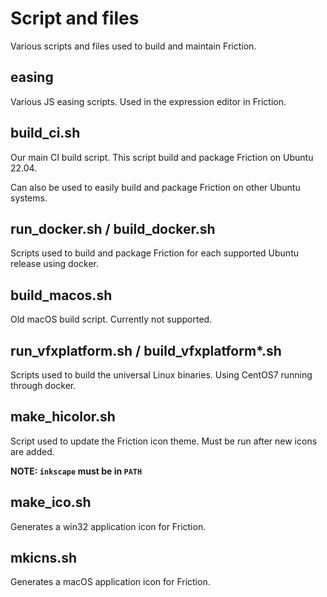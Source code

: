 # Script and files

Various scripts and files used to build and maintain Friction.

## easing

Various JS easing scripts. Used in the expression editor in Friction.

## build_ci.sh

Our main CI build script. This script build and package Friction on Ubuntu 22.04.

Can also be used to easily build and package Friction on other Ubuntu systems.

## run_docker.sh / build_docker.sh

Scripts used to build and package Friction for each supported Ubuntu release using docker.

## build_macos.sh

Old macOS build script. Currently not supported.

## run_vfxplatform.sh / build_vfxplatform*.sh

Scripts used to build the universal Linux binaries. Using CentOS7 running through docker.

## make_hicolor.sh

Script used to update the Friction icon theme. Must be run after new icons are added.

**NOTE: `inkscape` must be in `PATH`**

## make_ico.sh

Generates a win32 application icon for Friction.

## mkicns.sh

Generates a macOS application icon for Friction.
